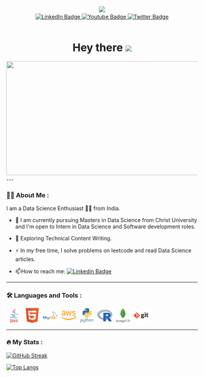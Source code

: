 <First Section>

<Adding the Capgemini logo>

<div id="header" align="center">
  <img src="https://media.giphy.com/media/gjrYDwbjnK8x36xZIO/giphy.gif" width="120"/>
</div>

<Creating the badges>

<div id="badges" align = "center">
  <a href="https://www.linkedin.com/in/anujit-ghosh007/">
    <img src="https://img.shields.io/badge/LinkedIn-blue?style=for-the-badge&logo=linkedin&logoColor=white" alt="LinkedIn Badge"/>
  </a>
  <a href="https://www.youtube.com/channel/UCNo4Sr9DKHxZZxmmT_GWa-g">
    <img src="https://img.shields.io/badge/YouTube-red?style=for-the-badge&logo=youtube&logoColor=white" alt="Youtube Badge"/>
  </a>
  <a href="your-twitter-URL">
    <img src="https://img.shields.io/badge/Twitter-blue?style=for-the-badge&logo=twitter&logoColor=white" alt="Twitter Badge"/>
  </a>
</div>

<Adding the profile views counter>

<div id="badges" align = "center">
<img src="https://komarev.com/ghpvc/?username=GhoshAnujit&style=flat-square&color=blue" alt=""/>
</div>
<h1 align = "center">
  Hey there
<img src="https://media.giphy.com/media/hvRJCLFzcasrR4ia7z/giphy.gif" width="30px"/>
</h1>

<Second Section>

<Main GIF>

<div align="center">
<img src="https://media.giphy.com/media/dWesBcTLavkZuG35MI/giphy.gif" width="600" height="300"/>
</div>

<About me>
---

### :man_technologist: About Me :

I am a Data Science Enthusiast :scientist: from India.
- :telescope: I am currently pursuing Masters in Data Science from Christ University and I'm open to Intern in Data Science and Software development roles.

- :seedling: Exploring Technical Content Writing.

- :zap: In my free time, I solve problems on leetcode and read Data Science articles.

- :mailbox:How to reach me: [![Linkedin Badge](https://img.shields.io/badge/-AnujitGhosh-blue?style=flat&logo=Linkedin&logoColor=white)](https://www.linkedin.com/in/anujit-ghosh007/)

<Languages and tools>

---

### :hammer_and_wrench: Languages and Tools :
<div>
<img src="https://github.com/devicons/devicon/blob/master/icons/java/java-original-wordmark.svg" title="Java" alt="Java" width="40" height="40"/>&nbsp;
<img src="https://github.com/devicons/devicon/blob/master/icons/html5/html5-original.svg" title="HTML5" alt="HTML" width="40" height="40"/>&nbsp;
<img src="https://github.com/devicons/devicon/blob/master/icons/mysql/mysql-original-wordmark.svg" title="MySQL"  alt="MySQL" width="40" height="40"/>&nbsp;
<img src="https://github.com/devicons/devicon/blob/master/icons/amazonwebservices/amazonwebservices-plain-wordmark.svg" title="AWS" alt="AWS" width="40" height="40"/>&nbsp;
<img src="https://github.com/devicons/devicon/blob/master/icons/python/python-original-wordmark.svg" title="Python"  alt="Python" width="40" height="40"/>&nbsp;
<img src="https://github.com/devicons/devicon/blob/master/icons/r/r-original.svg" title="RStudio"  alt="R" width="40" height="40"/>&nbsp;
<img src="https://github.com/devicons/devicon/blob/master/icons/mongodb/mongodb-original-wordmark.svg" title="RStudio"  alt="R" width="40" height="40"/>&nbsp;
<img src="https://github.com/devicons/devicon/blob/master/icons/git/git-original-wordmark.svg" title="Git" **alt="Git" width="40" height="40"/>

<Adding Github Stats>

---

### :fire: My Stats :

[![GitHub Streak](http://github-readme-streak-stats.herokuapp.com?user=GhoshAnujit&theme=prussian&hide_border=true)](https://git.io/streak-stats)

<Displaying the most used languages>

[![Top Langs](https://github-readme-stats.vercel.app/api/top-langs/?username=GhoshAnujit&layout=compact)](https://github.com/anuraghazra/github-readme-stats)
